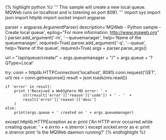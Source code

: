 {% highlight python %}
'''
 This sample will create a new local queue.
 MQWeb runs on localhost and is listening on port 8081.
'''
import sys
import json
import httplib
import socket
import argparse

parser = argparse.ArgumentParser(
	description='MQWeb - Python sample - Create local queue',
	epilog="For more information: http://www.mqweb.org"
)
parser.add_argument('-m', '--queuemanager', help='Name of the queuemanager', required=True)
parser.add_argument('-q', '--queue', help='Name of the queue', required=True)
args = parser.parse_args()

url = "/api/queue/create/" + args.queuemanager + "/" + args.queue + '?QType=Local'

try:
	conn = httplib.HTTPConnection('localhost', 8081)
	conn.request('GET', url)
	res = conn.getresponse()
	result = json.loads(res.read())

	if 'error' in result:
		print ('Received a WebSphere MQ error: ' +
			str(result['error']['reason']['code']) + ' - '  +
			result['error']['reason']['desc']
		)
	else:
		print(args.queue + ' created on ' + args.queuemanager)

except httplib.HTTPException as e:
	print ('An HTTP error occurred while creating queue: ' +
		e.errno + e.strerror
	)
except socket.error as e:
	print e.strerror
	print 'Is the MQWeb daemon running?'
{% endhighlight %}
